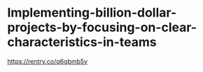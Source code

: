 # Implementing-billion-dollar-projects-by-focusing-on-clear-characteristics-in-teams
https://rentry.co/q6gbmb5v
